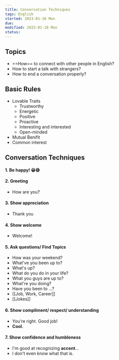 ```yaml
---
title: Conversation Techniques
tags: English   
started: 2023-01-16 Mon
due: 
modified: 2023-01-16 Mon
status: 
---
```

## Topics
- ==How== to connect with other people in English?
- How to start a talk with strangers?
- How to end a conversation properly?
## Basic Rules
- Lovable Traits
	- Trustworthy
	- Energetic
	- Positive
	- Proactive
	- Interesting and interested
	- Open-minded
-  Mutual Benifit
- Common interest
## Conversation Techniques
#### 1. Be happy! 😀😄
#### 2. Greeting
- How are you?
#### 3. Show appreciation
- Thank you
#### 4. Show welcome
- Welcome!
#### 5. Ask questions/ Find Topics
- How was your weekend?
- What've you been up to?
- What's up?
- What do you do in your life?
- What you guys are up to?
- What're you doing?
- Have you been to ...?
- [[Job, Work, Career]]
- [[Jokes]]
#### 6. Show compliment/ respect/ understanding
- You're right. Good job!
- **Cool.** 
#### 7. Show confidence and humbleness
- I'm good at recognizing **accent**...
- I don't even know what that is.